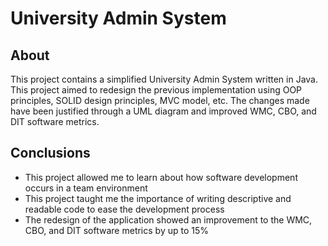 # University Admin System

## About
This project contains a simplified University Admin System written in Java. This project aimed to redesign the previous implementation using OOP principles, SOLID design principles, MVC model, etc. The changes made have been justified through a UML diagram and improved WMC, CBO, and DIT software metrics. 

## Conclusions
- This project allowed me to learn about how software development occurs in a team environment
- This project taught me the importance of writing descriptive and readable code to ease the development process
- The redesign of the application showed an improvement to the WMC, CBO, and DIT software metrics by up to 15%
